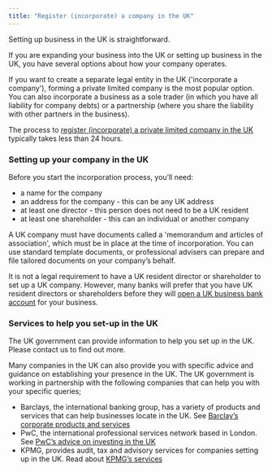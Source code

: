 ```yaml
---
title: "Register (incorporate) a company in the UK"
---
```


Setting up business in the UK is straightforward.

If you are expanding your business into the UK or setting up business in the UK, you have several options about how your company operates.

If you want to create a separate legal entity in the UK ('incorporate a company'), forming a private limited company is the most popular option. You can also incorporate a business as a sole trader (in which you have all liability for company debts) or a partnership (where you share the liability with other partners in the business).

The process to [register (incorporate) a private limited company in the UK](https://www.gov.uk/set-up-business-uk/register-your-business-in-the-uk) typically takes less than 24 hours.

### Setting up your company in the UK
Before you start the incorporation process, you’ll need:
* a name for the company
* an address for the company - this can be any UK address
* at least one director - this person does not need to be a UK resident
* at least one shareholder - this can an individual or another company
 
A UK company must have documents called a 'memorandum and articles of association', which must be in place at the time of incorporation. You can use standard template documents, or professional advisers can prepare and file tailored documents on your company’s behalf.

It is not a legal requirement to have a UK resident director or shareholder to set up a UK company. However, many banks will prefer that you have UK resident directors or shareholders before they will [open a UK business bank account](/int/setup-guide/open-a-business-account/) for your business.


### Services to help you set-up in the UK
The UK government can provide information to help you set up in the UK. Please contact us to find out more. 

Many companies in the UK can also provide you with specific advice and guidance on establishing your presence in the UK. The UK government is working in partnership with the following companies that can help you with your specific queries;
* Barclays, the international banking group, has a variety of products and services that can help businesses locate in the UK. See [Barclay’s corporate products and services](https://www.barclayscorporate.com/products-and-solutions.html)
* PwC, the international professional services network based in London. See [PwC’s advice on investing in the UK](https://www.pwc.co.uk/doing-business-in-the-uk.html)
* KPMG, provides audit, tax and advisory services for companies setting up in the UK. Read about [KPMG’s services](https://home.kpmg.com/xx/en/home.html)
